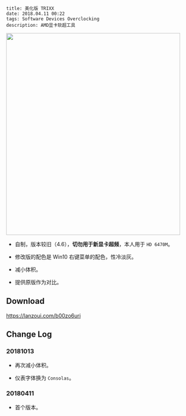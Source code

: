 ```
title: 美化版 TRIXX
date: 2018.04.11 00:22
tags: Software Devices Overclocking
description: AMD显卡软超工具
```

<img src="/res/20180411-0022-001.webp" width="468" height="542">

- 自制，版本较旧（4.6），**切勿用于新显卡超频**，本人用于 `HD 6470M`。

- 修改版的配色是 Win10 右键菜单的配色，性冷淡灰。

- 减小体积。

- 提供原版作为对比。

## Download

<https://lanzoui.com/b00zo6uri>

## Change Log

### 20181013

- 再次减小体积。

- 仪表字体换为 `Consolas`。

### 20180411

- 首个版本。
